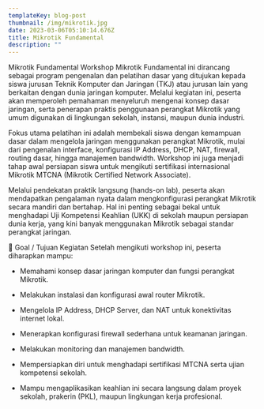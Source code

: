 ```yaml
---
templateKey: blog-post
thumbnail: /img/mikrotik.jpg
date: 2023-03-06T05:10:14.676Z
title: Mikrotik Fundamental
description: ""
---
```

<!--[clay-images-10](/img/clay-images-10.jpg)

![clay-images-12](/img/clay-images-12.jpg)-->

Mikrotik Fundamental
Workshop Mikrotik Fundamental ini dirancang sebagai program pengenalan dan pelatihan dasar yang ditujukan kepada siswa jurusan Teknik Komputer dan Jaringan (TKJ) atau jurusan lain yang berkaitan dengan dunia jaringan komputer. Melalui kegiatan ini, peserta akan memperoleh pemahaman menyeluruh mengenai konsep dasar jaringan, serta penerapan praktis penggunaan perangkat Mikrotik yang umum digunakan di lingkungan sekolah, instansi, maupun dunia industri.

Fokus utama pelatihan ini adalah membekali siswa dengan kemampuan dasar dalam mengelola jaringan menggunakan perangkat Mikrotik, mulai dari pengenalan interface, konfigurasi IP Address, DHCP, NAT, firewall, routing dasar, hingga manajemen bandwidth. Workshop ini juga menjadi tahap awal persiapan siswa untuk mengikuti sertifikasi internasional Mikrotik MTCNA (Mikrotik Certified Network Associate).

Melalui pendekatan praktik langsung (hands-on lab), peserta akan mendapatkan pengalaman nyata dalam mengkonfigurasi perangkat Mikrotik secara mandiri dan bertahap. Hal ini penting sebagai bekal untuk menghadapi Uji Kompetensi Keahlian (UKK) di sekolah maupun persiapan dunia kerja, yang kini banyak menggunakan Mikrotik sebagai standar perangkat jaringan.

🎯 Goal / Tujuan Kegiatan
Setelah mengikuti workshop ini, peserta diharapkan mampu:

- Memahami konsep dasar jaringan komputer dan fungsi perangkat Mikrotik.

- Melakukan instalasi dan konfigurasi awal router Mikrotik.

- Mengelola IP Address, DHCP Server, dan NAT untuk konektivitas internet lokal.

- Menerapkan konfigurasi firewall sederhana untuk keamanan jaringan.

- Melakukan monitoring dan manajemen bandwidth.

- Mempersiapkan diri untuk menghadapi sertifikasi MTCNA serta ujian kompetensi sekolah.

- Mampu mengaplikasikan keahlian ini secara langsung dalam proyek sekolah, prakerin (PKL), maupun lingkungan kerja   profesional.

